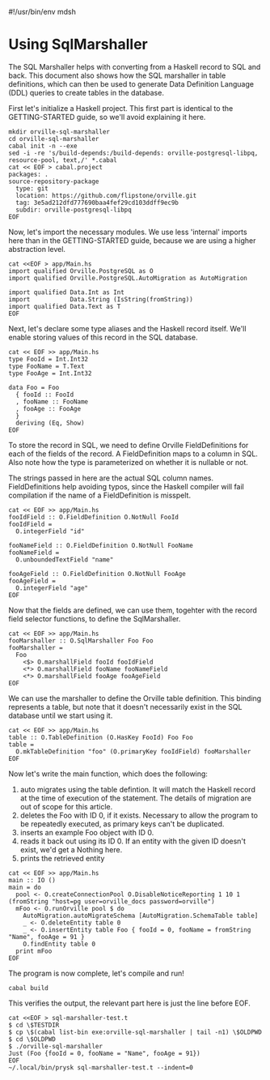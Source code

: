 #!/usr/bin/env mdsh

# Using SqlMarshaller

The SQL Marshaller helps with converting from a Haskell record to SQL and back.
This document also shows how the SQL marshaller in table definitions, which can
then be used to generate Data Definition Language (DDL) queries to create
tables in the database.

First let's initialize a Haskell project. This first part is identical to the
GETTING-STARTED guide, so we'll avoid explaining it here.

```shell
mkdir orville-sql-marshaller
cd orville-sql-marshaller
cabal init -n --exe
sed -i -re 's/build-depends:/build-depends: orville-postgresql-libpq, resource-pool, text,/' *.cabal
cat << EOF > cabal.project
packages: .
source-repository-package
  type: git
  location: https://github.com/flipstone/orville.git
  tag: 3e5ad212dfd777690baa4fef29cd103ddff9ec9b
  subdir: orville-postgresql-libpq
EOF
```

Now, let's import the necessary modules. We use less 'internal' imports here
than in the GETTING-STARTED guide, because we are using a higher abstraction
level.

```shell
cat <<EOF > app/Main.hs
import qualified Orville.PostgreSQL as O
import qualified Orville.PostgreSQL.AutoMigration as AutoMigration

import qualified Data.Int as Int
import           Data.String (IsString(fromString))
import qualified Data.Text as T
EOF
```

Next, let's declare some type aliases and the Haskell record itself. We'll
enable storing values of this record in the SQL database.

```shell
cat << EOF >> app/Main.hs
type FooId = Int.Int32
type FooName = T.Text
type FooAge = Int.Int32

data Foo = Foo
  { fooId :: FooId
  , fooName :: FooName
  , fooAge :: FooAge
  }
  deriving (Eq, Show)
EOF
```

To store the record in SQL, we need to define Orville FieldDefinitions for each
of the fields of the record. A FieldDefinition maps to a column in SQL. Also
note how the type is parameterized on whether it is nullable or not.

The strings passed in here are the actual SQL column names. FieldDefinitions
help avoiding typos, since the Haskell compiler will fail compilation if the
name of a FieldDefinition is misspelt.

```shell
cat << EOF >> app/Main.hs
fooIdField :: O.FieldDefinition O.NotNull FooId
fooIdField =
  O.integerField "id"

fooNameField :: O.FieldDefinition O.NotNull FooName
fooNameField =
  O.unboundedTextField "name"

fooAgeField :: O.FieldDefinition O.NotNull FooAge
fooAgeField =
  O.integerField "age"
EOF
```

Now that the fields are defined, we can use them, togehter with the record
field selector functions, to define the SqlMarshaller.

```shell
cat << EOF >> app/Main.hs
fooMarshaller :: O.SqlMarshaller Foo Foo
fooMarshaller =
  Foo
    <$> O.marshallField fooId fooIdField
    <*> O.marshallField fooName fooNameField
    <*> O.marshallField fooAge fooAgeField
EOF
```

We can use the marshaller to define the Orville table definition. This binding
represents a table, but note that it doesn't necessarily exist in the SQL
database until we start using it.

```shell
cat << EOF >> app/Main.hs
table :: O.TableDefinition (O.HasKey FooId) Foo Foo
table =
  O.mkTableDefinition "foo" (O.primaryKey fooIdField) fooMarshaller
EOF
```

Now let's write the main function, which does the following:
1. auto migrates using the table defintion. It will match the Haskell record at
   the time of execution of the statement. The details of migration are out of
   scope for this article.
1. deletes the Foo with ID 0, if it exists. Necessary to allow the program to
   be repeatedly executed, as primary keys can't be duplicated.
1. inserts an example Foo object with ID 0.
1. reads it back out using its ID 0. If an entity with the given ID doesn't
   exist, we'd get a Nothing here.
1. prints the retrieved entity

```shell
cat << EOF >> app/Main.hs
main :: IO ()
main = do
  pool <- O.createConnectionPool O.DisableNoticeReporting 1 10 1 (fromString "host=pg user=orville_docs password=orville")
  mFoo <- O.runOrville pool $ do
    AutoMigration.autoMigrateSchema [AutoMigration.SchemaTable table]
    _ <- O.deleteEntity table 0
    _ <- O.insertEntity table Foo { fooId = 0, fooName = fromString "Name", fooAge = 91 }
    O.findEntity table 0
  print mFoo
EOF
```

The program is now complete, let's compile and run!

```shell
cabal build
```

This verifies the output, the relevant part here is just the line before EOF.

```shell
cat <<EOF > sql-marshaller-test.t
$ cd \$TESTDIR
$ cp \$(cabal list-bin exe:orville-sql-marshaller | tail -n1) \$OLDPWD
$ cd \$OLDPWD
$ ./orville-sql-marshaller
Just (Foo {fooId = 0, fooName = "Name", fooAge = 91})
EOF
~/.local/bin/prysk sql-marshaller-test.t --indent=0
```
